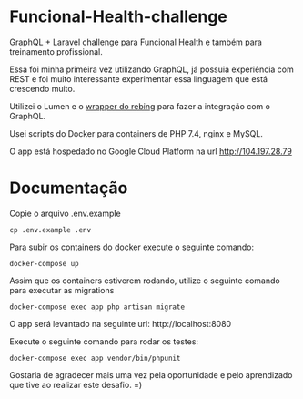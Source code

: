 # Funcional-Health-challenge

GraphQL + Laravel challenge para Funcional Health e também para treinamento profissional.

Essa foi minha primeira vez utilizando GraphQL, já possuia experiência com REST e foi muito interessante experimentar essa linguagem que está crescendo muito. 

Utilizei o Lumen e o [wrapper do rebing](https://github.com/rebing/graphql-laravel) para fazer a integração com o GraphQL.

Usei scripts do Docker para containers de PHP 7.4, nginx e MySQL. 

O app está hospedado no Google Cloud Platform na url http://104.197.28.79

# Documentação

Copie o arquivo .env.example
```
cp .env.example .env
```

Para subir os containers do docker execute o seguinte comando:
```
docker-compose up
```

Assim que os containers estiverem rodando, utilize o seguinte comando para executar as migrations
```
docker-compose exec app php artisan migrate
```
O app será levantado na seguinte url: http://localhost:8080


Execute o seguinte comando para rodar os testes:
```
docker-compose exec app vendor/bin/phpunit
```

Gostaria de agradecer mais uma vez pela oportunidade e pelo aprendizado que tive ao realizar este desafio. =)

